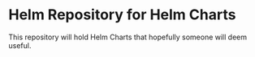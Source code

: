 # Helm Repository for Helm Charts

This repository will hold Helm Charts that hopefully someone will deem useful. 